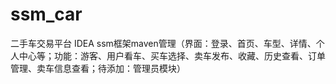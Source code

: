 # ssm_car
二手车交易平台 IDEA ssm框架maven管理（界面：登录、首页、车型、详情、个人中心等；功能：游客、用户看车、买车选择、卖车发布、收藏、历史查看、订单管理、卖车信息查看；待添加：管理员模块）
